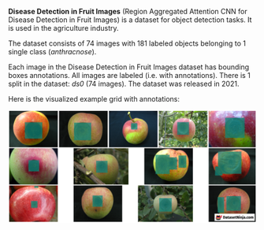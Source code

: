 **Disease Detection in Fruit Images** (Region Aggregated Attention CNN for Disease Detection in Fruit Images) is a dataset for object detection tasks. It is used in the agriculture industry.

The dataset consists of 74 images with 181 labeled objects belonging to 1 single class (*anthracnose*).

Each image in the Disease Detection in Fruit Images dataset has bounding boxes annotations. All images are labeled (i.e. with annotations). There is 1 split in the dataset: *ds0* (74 images). The dataset was released in 2021.

Here is the visualized example grid with annotations:

<img src="https://github.com/dataset-ninja/disease-detection-in-fruit-images/raw/main/visualizations/horizontal_grid.png">
